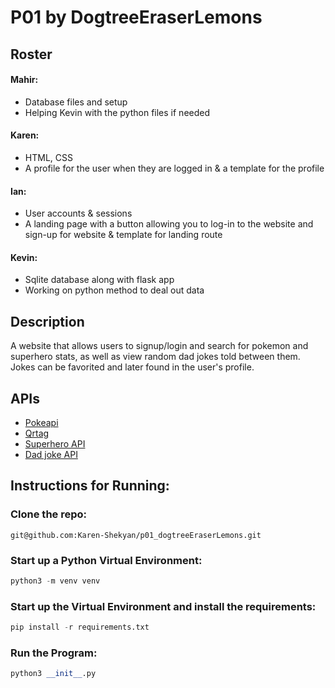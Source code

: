 # P01 by DogtreeEraserLemons

## Roster

#### Mahir:
  - Database files and setup
  - Helping Kevin with the python files if needed

#### Karen:
  - HTML, CSS
  - A profile for the user when they are logged in & a template for the profile

#### Ian:
  - User accounts & sessions
  - A landing page with a button allowing you to log-in to the website and sign-up for website & template for landing route

#### Kevin:
  - Sqlite database along with flask app
  - Working on python method to deal out data

## Description
A website that allows users to signup/login and search for pokemon and superhero stats, as well as view random dad jokes told between them. Jokes can be favorited and later found in the user's profile.

## APIs
  - [Pokeapi](https://github.com/stuy-softdev/notes-and-code/blob/main/api_kb/411_on_pokeapi.md)
  - [Qrtag](https://github.com/stuy-softdev/notes-and-code/blob/main/api_kb/411_on_QR-code-gen.md)
  - [Superhero API](https://github.com/stuy-softdev/notes-and-code/blob/main/api_kb/411_on_superheroAPI.md)
  - [Dad joke API](https://github.com/stuy-softdev/notes-and-code/blob/main/api_kb/411_on_DadJokes.md)
  
  ## Instructions for Running:
  
  ### Clone the repo:
  ```
  git@github.com:Karen-Shekyan/p01_dogtreeEraserLemons.git
  ```
  
  ### Start up a Python Virtual Environment:
  ```python
  python3 -m venv venv
  ```
  
  ### Start up the Virtual Environment and install the requirements:
  ```python
  pip install -r requirements.txt
  ```
  
  ### Run the Program:
  ```python
  python3 __init__.py
  ```
